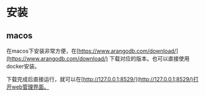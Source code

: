 # 安装

## macos
在macos下安装非常方便，在[https://www.arangodb.com/download/](https://www.arangodb.com/download/) 下载对应的版本。也可以直接使用docker安装。

下载完成后直接运行，就可以在[http://127.0.0.1:8529/](http://127.0.0.1:8529/)打开web管理界面。
